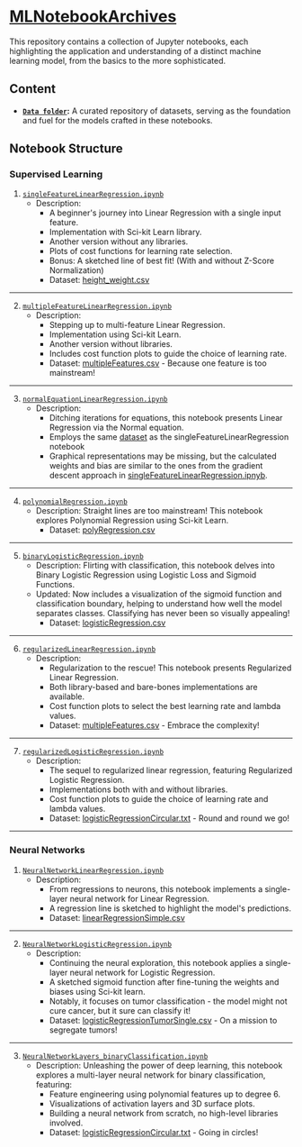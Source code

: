 # [MLNotebookArchives](https://jayvatti.github.io/MLNotebookArchives/)

This repository contains a collection of Jupyter notebooks, each highlighting the application and understanding of a distinct machine learning model, from the basics to the more sophisticated.

## Content

- **[`Data folder`](/data/ReadMe.md):** A curated repository of datasets, serving as the foundation and fuel for the models crafted in these notebooks.

## Notebook Structure

### Supervised Learning

1. [`singleFeatureLinearRegression.ipynb`](singleFeatureLinearRegression.ipynb)
    - Description: 
        - A beginner's journey into Linear Regression with a single input feature. 
        - Implementation with Sci-kit Learn library.
        - Another version without any libraries.
        - Plots of cost functions for learning rate selection.
        - Bonus: A sketched line of best fit! (With and without Z-Score Normalization)
        - Dataset: [height_weight.csv](/data/height_weight.csv)

---

2. [`multipleFeatureLinearRegression.ipynb`](multipleFeatureLinearRegression.ipynb)
    - Description: 
        - Stepping up to multi-feature Linear Regression. 
        - Implementation using Sci-kit Learn. 
        - Another version without libraries.
        - Includes cost function plots to guide the choice of learning rate.
        - Dataset: [multipleFeatures.csv](/data/multipleFeatures.csv) - Because one feature is too mainstream!

---

3. [`normalEquationLinearRegression.ipynb`](normalEquationLinearRegression.ipynb)
    - Description:
        - Ditching iterations for equations, this notebook presents Linear Regression via the Normal equation.
        - Employs the same [dataset](/data/height_weight.csv) as the singleFeatureLinearRegression notebook
        - Graphical representations may be missing, but the calculated weights and bias are similar to the ones from the gradient descent approach in [singleFeatureLinearRegression.ipnyb](singleFeatureLinearRegression.ipynb).

---

4. [`polynomialRegression.ipynb`](polynomialRegression.ipynb)
    - Description: Straight lines are too mainstream! This notebook explores Polynomial Regression using Sci-kit Learn.
        - Dataset: [polyRegression.csv](/data/polyRegression.csv) 

---

5. [`binaryLogisticRegression.ipynb`](binaryLogisticRegression.ipynb)
    - Description: Flirting with classification, this notebook delves into Binary Logistic Regression using Logistic Loss and Sigmoid Functions.
    - Updated: Now includes a visualization of the sigmoid function and classification boundary, helping to understand how well the model separates classes. Classifying has never been so visually appealing!
        - Dataset: [logisticRegression.csv](/data/logisticRegression.csv)

---

6. [`regularizedLinearRegression.ipynb`](regularizedLinearRegression.ipynb)
    - Description: 
        - Regularization to the rescue! This notebook presents Regularized Linear Regression.
        - Both library-based and bare-bones implementations are available.
        - Cost function plots to select the best learning rate and lambda values.
        - Dataset: [multipleFeatures.csv](/data/multipleFeatures.csv) - Embrace the complexity!

---

7. [`regularizedLogisticRegression.ipynb`](regularizedLogisticRegression.ipynb)
    - Description: 
        - The sequel to regularized linear regression, featuring Regularized Logistic Regression. 
        - Implementations both with and without libraries.
        - Cost function plots to guide the choice of learning rate and lambda values.
        - Dataset: [logisticRegressionCircular.txt](/data/logisticRegressionCircular.txt) - Round and round we go!

---

### Neural Networks

1. [`NeuralNetworkLinearRegression.ipynb`](NeuralNetworkLinearRegression.ipynb)
    - Description: 
        - From regressions to neurons, this notebook implements a single-layer neural network for Linear Regression.
        - A regression line is sketched to highlight the model's predictions.
        - Dataset: [linearRegressionSimple.csv](/data/linearRegressionSimple.csv) 

---

2. [`NeuralNetworkLogisticRegression.ipynb`](NeuralNetworkLogisticRegression.ipynb)
    - Description: 
        - Continuing the neural exploration, this notebook applies a single-layer neural network for Logistic Regression. 
        - A sketched sigmoid function after fine-tuning the weights and biases using Sci-kit learn.
        - Notably, it focuses on tumor classification - the model might not cure cancer, but it sure can classify it!
        - Dataset: [logisticRegressionTumorSingle.csv](/data/logisticRegressionTumorSingle.csv) - On a mission to segregate tumors!

---

3. [`NeuralNetworkLayers_binaryClassification.ipynb`](NeuralNetworkLayers_binaryClassification.ipynb)
    - Description: Unleashing the power of deep learning, this notebook explores a multi-layer neural network for binary classification, featuring:
        - Feature engineering using polynomial features up to degree 6.
        - Visualizations of activation layers and 3D surface plots. 
        - Building a neural network from scratch, no high-level libraries involved.
        - Dataset: [logisticRegressionCircular.txt](/data/logisticRegressionCircular.txt) - Going in circles!


